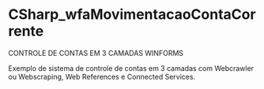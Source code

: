 # CSharp_wfaMovimentacaoContaCorrente
CONTROLE DE CONTAS EM 3 CAMADAS WINFORMS

Exemplo de sistema de controle de contas em 3 camadas com Webcrawler ou Webscraping, Web References e Connected Services.
